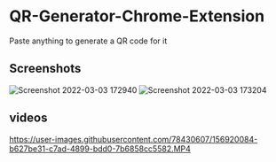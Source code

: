 # QR-Generator-Chrome-Extension
Paste anything to generate a QR code for it 

## Screenshots
![Screenshot 2022-03-03 172940](https://user-images.githubusercontent.com/78430607/156561706-ad30bd0d-7edd-45f8-9cbb-8d0d1ce20f78.png)
![Screenshot 2022-03-03 173204](https://user-images.githubusercontent.com/78430607/156561718-008e8416-ba44-420f-a641-f740263d4556.png)

## videos


https://user-images.githubusercontent.com/78430607/156920084-b627be31-c7ad-4899-bdd0-7b6858cc5582.MP4


